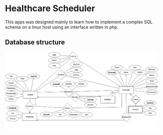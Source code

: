 ﻿# Healthcare Scheduler
This apps was designed mainly to learn how to implement a complex SQL schema on a linux host using an interface written in php.
## Database structure
<img src="resources/images/Main-ER-model-db-design.png"/>
